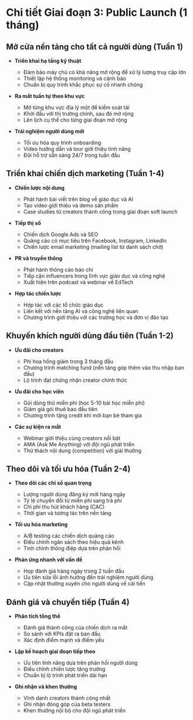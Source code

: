 # Chi tiết Giai đoạn 3: Public Launch (1 tháng)

## Mở cửa nền tảng cho tất cả người dùng (Tuần 1)

- **Triển khai hạ tầng kỹ thuật**

  - Đảm bảo máy chủ có khả năng mở rộng để xử lý lượng truy cập lớn
  - Thiết lập hệ thống monitoring và cảnh báo
  - Chuẩn bị quy trình khắc phục sự cố nhanh chóng

- **Ra mắt tuần tự theo khu vực**

  - Mở từng khu vực địa lý một để kiểm soát tải
  - Khởi đầu với thị trường chính, sau đó mở rộng
  - Lên lịch cụ thể cho từng giai đoạn mở rộng

- **Trải nghiệm người dùng mới**
  - Tối ưu hóa quy trình onboarding
  - Video hướng dẫn và tour giới thiệu tính năng
  - Đội hỗ trợ sẵn sàng 24/7 trong tuần đầu

## Triển khai chiến dịch marketing (Tuần 1-4)

- **Chiến lược nội dung**

  - Phát hành bài viết trên blog về giáo dục và AI
  - Tạo video giới thiệu và demo sản phẩm
  - Case studies từ creators thành công trong giai đoạn soft launch

- **Tiếp thị số**

  - Chiến dịch Google Ads và SEO
  - Quảng cáo có mục tiêu trên Facebook, Instagram, LinkedIn
  - Chiến lược email marketing (mailing list từ danh sách chờ)

- **PR và truyền thông**

  - Phát hành thông cáo báo chí
  - Tiếp cận influencers trong lĩnh vực giáo dục và công nghệ
  - Xuất hiện trên podcast và webinar về EdTech

- **Hợp tác chiến lược**
  - Hợp tác với các tổ chức giáo dục
  - Liên kết với nền tảng AI và công nghệ liên quan
  - Chương trình giới thiệu với các trường học và đơn vị đào tạo

## Khuyến khích người dùng đầu tiên (Tuần 1-2)

- **Ưu đãi cho creators**

  - Phí hoa hồng giảm trong 3 tháng đầu
  - Chương trình matching fund (nền tảng góp thêm vào thu nhập ban đầu)
  - Lộ trình đạt chứng nhận creator chính thức

- **Ưu đãi cho học viên**

  - Gói dùng thử miễn phí (học 5-10 bài học miễn phí)
  - Giảm giá gói thuê bao đầu tiên
  - Chương trình tặng credit khi mời bạn bè tham gia

- **Các sự kiện ra mắt**
  - Webinar giới thiệu cùng creators nổi bật
  - AMA (Ask Me Anything) với đội ngũ phát triển
  - Thử thách nội dung (competition) với giải thưởng

## Theo dõi và tối ưu hóa (Tuần 2-4)

- **Theo dõi các chỉ số quan trọng**

  - Lượng người dùng đăng ký mới hàng ngày
  - Tỷ lệ chuyển đổi từ miễn phí sang trả phí
  - Chi phí thu hút khách hàng (CAC)
  - Thời gian và tương tác trên nền tảng

- **Tối ưu hóa marketing**

  - A/B testing các chiến dịch quảng cáo
  - Điều chỉnh ngân sách theo hiệu quả kênh
  - Tinh chỉnh thông điệp dựa trên phản hồi

- **Phản ứng nhanh với vấn đề**
  - Họp đánh giá hàng ngày trong 2 tuần đầu
  - Ưu tiên sửa lỗi ảnh hưởng đến trải nghiệm người dùng
  - Cập nhật thường xuyên cho người dùng về cải tiến

## Đánh giá và chuyển tiếp (Tuần 4)

- **Phân tích tổng thể**

  - Đánh giá thành công của chiến dịch ra mắt
  - So sánh với KPIs đặt ra ban đầu
  - Xác định điểm mạnh và điểm yếu

- **Lập kế hoạch giai đoạn tiếp theo**

  - Ưu tiên tính năng dựa trên phản hồi người dùng
  - Điều chỉnh chiến lược tăng trưởng
  - Chuẩn bị lộ trình phát triển dài hạn

- **Ghi nhận và khen thưởng**
  - Vinh danh creators thành công nhất
  - Ghi nhận đóng góp của beta testers
  - Khen thưởng nội bộ cho đội ngũ phát triển

